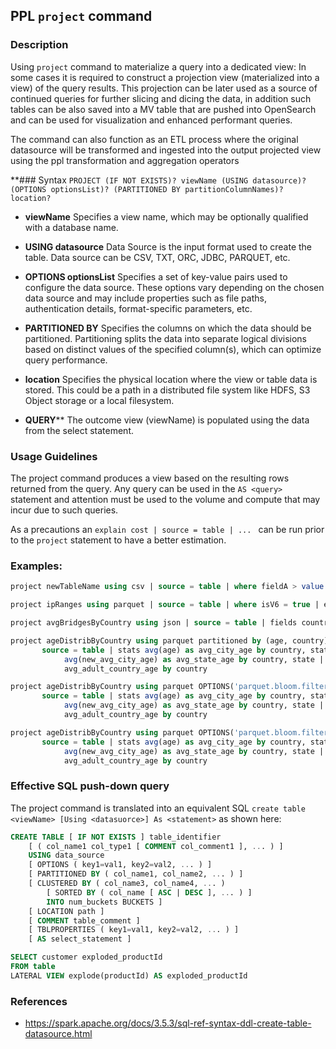 ## PPL `project` command

### Description
Using `project` command to materialize a query into a dedicated view:
In some cases it is required to construct a projection view (materialized into a view) of the query results.
This projection can be later used as a source of continued queries for further slicing and dicing the data, in addition such tables can be also saved into a MV table that are pushed into OpenSearch and can be used for visualization and enhanced performant queries.

The command can also function as an ETL process where the original datasource will be transformed and ingested into the output projected view using the ppl transformation and aggregation operators

**### Syntax
`PROJECT (IF NOT EXISTS)? viewName (USING datasource)? (OPTIONS optionsList)? (PARTITIONED BY partitionColumnNames)? location?`

- **viewName**
Specifies a view name, which may be optionally qualified with a database name.

- **USING datasource**
Data Source is the input format used to create the table. Data source can be CSV, TXT, ORC, JDBC, PARQUET, etc.

- **OPTIONS optionsList**
Specifies a set of key-value pairs used to configure the data source. These options vary depending on the chosen data source and may include properties such as file paths, authentication details, format-specific parameters, etc.

- **PARTITIONED BY** 
Specifies the columns on which the data should be partitioned. Partitioning splits the data into separate logical divisions based on distinct values of the specified column(s), which can optimize query performance.

- **location**
Specifies the physical location where the view or table data is stored. This could be a path in a distributed file system like HDFS, S3 Object storage or a local filesystem.

- **QUERY****
The outcome view (viewName) is populated using the data from the select statement.

### Usage Guidelines
The project command produces a view based on the resulting rows returned from the query.
Any query can be used in the `AS <query>` statement and attention must be used to the volume and compute that may incur due to such queries. 

As a precautions an `explain cost | source = table | ... ` can be run prior to the `project` statement to have a better estimation.

### Examples:
```sql
project newTableName using csv | source = table | where fieldA > value | stats count(fieldA) by fieldB

project ipRanges using parquet | source = table | where isV6 = true | eval inRange = case(cidrmatch(ipAddress, '2003:db8::/32'), 'in' else 'out') | fields ip, inRange

project avgBridgesByCountry using json | source = table | fields country, bridges | flatten bridges | fields country, length | stats avg(length) as avg by country

project ageDistribByCountry using parquet partitioned by (age, country)  |
       source = table | stats avg(age) as avg_city_age by country, state, city | eval new_avg_city_age = avg_city_age - 1 | stats 
            avg(new_avg_city_age) as avg_state_age by country, state | where avg_state_age > 18 | stats avg(avg_state_age) as 
            avg_adult_country_age by country

project ageDistribByCountry using parquet OPTIONS('parquet.bloom.filter.enabled'='true', 'parquet.bloom.filter.enabled#age'='false') partitioned by (age, country) |
       source = table | stats avg(age) as avg_city_age by country, state, city | eval new_avg_city_age = avg_city_age - 1 | stats 
            avg(new_avg_city_age) as avg_state_age by country, state | where avg_state_age > 18 | stats avg(avg_state_age) as 
            avg_adult_country_age by country

project ageDistribByCountry using parquet OPTIONS('parquet.bloom.filter.enabled'='true', 'parquet.bloom.filter.enabled#age'='false') partitioned by (age, country)  location 's://demo-app/my-bucket'|
       source = table | stats avg(age) as avg_city_age by country, state, city | eval new_avg_city_age = avg_city_age - 1 | stats 
            avg(new_avg_city_age) as avg_state_age by country, state | where avg_state_age > 18 | stats avg(avg_state_age) as 
            avg_adult_country_age by country

```

### Effective SQL push-down query
The project command is translated into an equivalent SQL `create table <viewName> [Using <datasuorce>] As <statement>` as shown here:

```sql
CREATE TABLE [ IF NOT EXISTS ] table_identifier
    [ ( col_name1 col_type1 [ COMMENT col_comment1 ], ... ) ]
    USING data_source
    [ OPTIONS ( key1=val1, key2=val2, ... ) ]
    [ PARTITIONED BY ( col_name1, col_name2, ... ) ]
    [ CLUSTERED BY ( col_name3, col_name4, ... ) 
        [ SORTED BY ( col_name [ ASC | DESC ], ... ) ] 
        INTO num_buckets BUCKETS ]
    [ LOCATION path ]
    [ COMMENT table_comment ]
    [ TBLPROPERTIES ( key1=val1, key2=val2, ... ) ]
    [ AS select_statement ]
```


```sql
SELECT customer exploded_productId
FROM table
LATERAL VIEW explode(productId) AS exploded_productId
```

### References
- https://spark.apache.org/docs/3.5.3/sql-ref-syntax-ddl-create-table-datasource.html